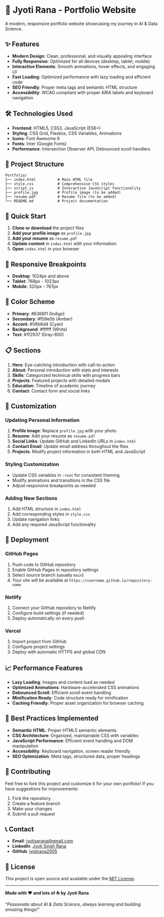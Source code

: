 # 🚀 Jyoti Rana - Portfolio Website

A modern, responsive portfolio website showcasing my journey in AI & Data Science.

## ✨ Features

- **Modern Design**: Clean, professional, and visually appealing interface
- **Fully Responsive**: Optimized for all devices (desktop, tablet, mobile)
- **Interactive Elements**: Smooth animations, hover effects, and engaging UI
- **Fast Loading**: Optimized performance with lazy loading and efficient code
- **SEO Friendly**: Proper meta tags and semantic HTML structure
- **Accessibility**: WCAG compliant with proper ARIA labels and keyboard navigation

## 🛠️ Technologies Used

- **Frontend**: HTML5, CSS3, JavaScript (ES6+)
- **Styling**: CSS Grid, Flexbox, CSS Variables, Animations
- **Icons**: Font Awesome 6
- **Fonts**: Inter (Google Fonts)
- **Performance**: Intersection Observer API, Debounced scroll handlers

## 📁 Project Structure

```
Portfolio/
├── index.html          # Main HTML file
├── style.css           # Comprehensive CSS styles
├── script.js           # Interactive JavaScript functionality
├── profile.jpg         # Profile image (to be added)
├── resume.pdf          # Resume file (to be added)
└── README.md           # Project documentation
```

## 🚀 Quick Start

1. **Clone or download** the project files
2. **Add your profile image** as `profile.jpg`
3. **Add your resume** as `resume.pdf`
4. **Update content** in `index.html` with your information
5. **Open** `index.html` in your browser

## 📱 Responsive Breakpoints

- **Desktop**: 1024px and above
- **Tablet**: 768px - 1023px
- **Mobile**: 320px - 767px

## 🎨 Color Scheme

- **Primary**: #6366f1 (Indigo)
- **Secondary**: #f59e0b (Amber)
- **Accent**: #06b6d4 (Cyan)
- **Background**: #ffffff (White)
- **Text**: #1f2937 (Gray-800)

## 📋 Sections

1. **Hero**: Eye-catching introduction with call-to-action
2. **About**: Personal introduction with stats and interests
3. **Skills**: Categorized technical skills with progress bars
4. **Projects**: Featured projects with detailed modals
5. **Education**: Timeline of academic journey
6. **Contact**: Contact form and social links

## 🔧 Customization

### Updating Personal Information

1. **Profile Image**: Replace `profile.jpg` with your photo
2. **Resume**: Add your resume as `resume.pdf`
3. **Social Links**: Update GitHub and LinkedIn URLs in `index.html`
4. **Contact Email**: Update email address throughout the files
5. **Projects**: Modify project information in both HTML and JavaScript

### Styling Customization

- Update CSS variables in `:root` for consistent theming
- Modify animations and transitions in the CSS file
- Adjust responsive breakpoints as needed

### Adding New Sections

1. Add HTML structure in `index.html`
2. Add corresponding styles in `style.css`
3. Update navigation links
4. Add any required JavaScript functionality

## 🚀 Deployment

### GitHub Pages

1. Push code to GitHub repository
2. Enable GitHub Pages in repository settings
3. Select source branch (usually `main`)
4. Your site will be available at `https://username.github.io/repository-name`

### Netlify

1. Connect your GitHub repository to Netlify
2. Configure build settings (if needed)
3. Deploy automatically on every push

### Vercel

1. Import project from GitHub
2. Configure project settings
3. Deploy with automatic HTTPS and global CDN

## 📈 Performance Features

- **Lazy Loading**: Images and content load as needed
- **Optimized Animations**: Hardware-accelerated CSS animations
- **Debounced Scroll**: Efficient scroll event handling
- **Minification Ready**: Code structure ready for minification
- **Caching Friendly**: Proper asset organization for browser caching

## 🎯 Best Practices Implemented

- **Semantic HTML**: Proper HTML5 semantic elements
- **CSS Architecture**: Organized, maintainable CSS with variables
- **JavaScript Performance**: Efficient event handling and DOM manipulation
- **Accessibility**: Keyboard navigation, screen reader friendly
- **SEO Optimization**: Meta tags, structured data, proper headings

## 🤝 Contributing

Feel free to fork this project and customize it for your own portfolio! If you have suggestions for improvements:

1. Fork the repository
2. Create a feature branch
3. Make your changes
4. Submit a pull request

## 📞 Contact

- **Email**: jyotiserana@gmail.com
- **LinkedIn**: [Jyoti Singh Rana](https://www.linkedin.com/in/jyotisinghrana/)
- **GitHub**: [jyotirana2005](https://github.com/jyotirana2005)

## 📄 License

This project is open source and available under the [MIT License](https://opensource.org/licenses/MIT).

---

**Made with ❤️ and lots of ☕ by Jyoti Rana**

*"Passionate about AI & Data Science, always learning and building amazing things!"*
